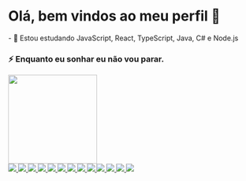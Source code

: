 <h1>Olá, bem vindos ao meu perfil 🥰</h1>
- 🌱 Estou estudando JavaScript, React, TypeScript, Java, C# e Node.js
<br/>
<h3>⚡ Enquanto eu sonhar eu não vou parar.</h3>

<div>
  <a href="https://beacons.ai/evertonrocha2">
  <img height="180em" src="https://github-readme-stats.vercel.app/api?username=evertonrocha2&show_icons=true&theme=shades-of-purple&include_all_commits=true&count_private=true"/>
   
</div>
 <div >
  <img height:"2em" src="https://img.shields.io/badge/Adobe%20Photoshop-31A8FF?style=for-the-badge&logo=Adobe%20Photoshop&logoColor=black"/> 
 <img height:"2em" src="https://img.shields.io/badge/Figma-F24E1E?style=for-the-badge&logo=figma&logoColor=white"/> 
  <img height:"2em" src="https://img.shields.io/badge/React-20232A?style=for-the-badge&logo=react&logoColor=61DAFB"/> 
  <img height:"2em" src="https://img.shields.io/badge/JavaScript-323330?style=for-the-badge&logo=javascript&logoColor=F7DF1E"/> 
  <img height:"2em" src="https://img.shields.io/badge/Tailwind_CSS-38B2AC?style=for-the-badge&logo=tailwind-css&logoColor=white"/> 
  <img height:"2em" src="https://img.shields.io/badge/next.js-000000?style=for-the-badge&logo=nextdotjs&logoColor=white"/> 
  <img height:"2em" src="https://img.shields.io/badge/TypeScript-007ACC?style=for-the-badge&logo=typescript&logoColor=white"/> 
  <img height:"2em" src="https://img.shields.io/badge/Node-007ACC?style=for-the-badge&logo=nodedotjs&logoColor=white"/> 
  <img height:"2em" src="https://img.shields.io/badge/mySQL-007ACC?style=for-the-badge&logo=mysql&logoColor=white"/> 
  <img height:"2em" src="https://img.shields.io/badge/Php-007ACC?style=for-the-badge&logo=php&logoColor=white"/> 
  <img height:"2em" src="https://img.shields.io/badge/.NET-512BD4?style=for-the-badge&logo=dotnet&logoColor=white"/> 
  <img height:"2em" src="https://img.shields.io/badge/dbeaver-382923?style=for-the-badge&logo=dbeaver&logoColor=whitee"/>
  <img height:"2em" src="https://img.shields.io/badge/Vite-B73BFE?style=for-the-badge&logo=vite&logoColor=FFD62E"/>
  
  
   
  </div>
 
  
